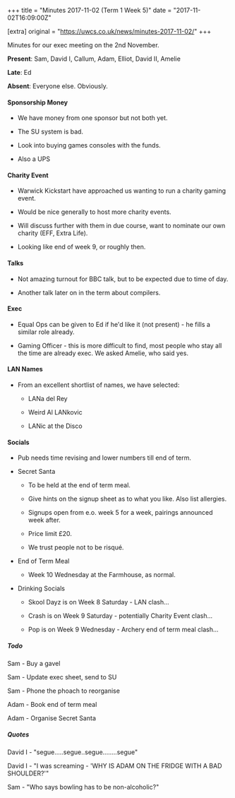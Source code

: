 +++
title = "Minutes 2017-11-02 (Term 1 Week 5)"
date = "2017-11-02T16:09:00Z"

[extra]
original = "https://uwcs.co.uk/news/minutes-2017-11-02/"
+++

<p>Minutes for our exec meeting on the 2nd November.</p>

<!-- more -->

**Present**: Sam, David I, Callum, Adam, Elliot, David II, Amelie

**Late**: Ed

**Absent**: Everyone else. Obviously.

  

#### Sponsorship Money

- We have money from one sponsor but not both yet.

- The SU system is bad.

- Look into buying games consoles with the funds.

- Also a UPS

  

#### Charity Event

- Warwick Kickstart have approached us wanting to run a charity gaming event.

- Would be nice generally to host more charity events.

- Will discuss further with them in due course, want to nominate our own charity (EFF, Extra Life).

- Looking like end of week 9, or roughly then.

  

#### Talks

- Not amazing turnout for BBC talk, but to be expected due to time of day.

- Another talk later on in the term about compilers.

  

#### Exec

- Equal Ops can be given to Ed if he'd like it (not present) - he fills a similar role already.

- Gaming Officer - this is more difficult to find, most people who stay all the time are already exec. We asked Amelie, who said yes.

  

#### LAN Names

- From an excellent shortlist of names, we have selected:

  - LANa del Rey

  - Weird Al LANkovic

  - LANic at the Disco

  

#### Socials

- Pub needs time revising and lower numbers till end of term.

- Secret Santa

  - To be held at the end of term meal.

  - Give hints on the signup sheet as to what you like. Also list allergies.

  - Signups open from e.o. week 5 for a week, pairings announced week after.

  - Price limit £20.

  - We trust people not to be risqué.

- End of Term Meal

  - Week 10 Wednesday at the Farmhouse, as normal.

- Drinking Socials

  - Skool Dayz is on Week 8 Saturday - LAN clash...

  - Crash is on Week 9 Saturday - potentially Charity Event clash...

  - Pop is on Week 9 Wednesday - Archery end of term meal clash...

  

##### **Todo**

Sam - Buy a gavel

Sam - Update exec sheet, send to SU

Sam - Phone the phoach to reorganise

Adam - Book end of term meal

Adam - Organise Secret Santa

  

##### **Quotes**

David I - "segue.....segue..segue........segue"

David I - "I was screaming - 'WHY IS ADAM ON THE FRIDGE WITH A BAD SHOULDER?'"

Sam - "Who says bowling has to be non-alcoholic?"


